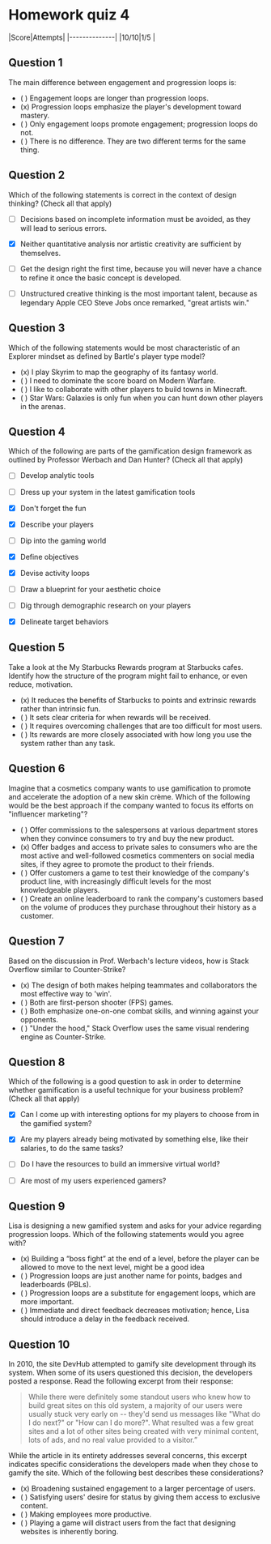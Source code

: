 # Homework quiz 4

|Score|Attempts|
|--------------|
|10/10|1/5     |


## Question 1

The main difference between engagement and progression loops is:

* ( ) Engagement loops are longer than progression loops.
* (x) Progression loops emphasize the player's development toward mastery.
* ( ) Only engagement loops promote engagement; progression loops do not.
* ( ) There is no difference. They are two different terms for the same thing.


## Question 2

Which of the following statements is correct in the context of design thinking? (Check all that apply)

* [ ] Decisions based on incomplete information must be avoided, as they will lead to serious errors.
* [x] Neither quantitative analysis nor artistic creativity are sufficient by themselves.
* [ ] Get the design right the first time, because you will never have a chance to refine it once the basic concept is developed.
* [ ] Unstructured creative thinking is the most important talent, because as legendary Apple CEO Steve Jobs once remarked, "great artists win."


## Question 3

Which of the following statements would be most characteristic of an Explorer mindset as defined by Bartle's player type model?

* (x) I play Skyrim to map the geography of its fantasy world.
* ( ) I need to dominate the score board on Modern Warfare.
* ( ) I like to collaborate with other players to build towns in Minecraft.
* ( ) Star Wars: Galaxies is only fun when you can hunt down other players in the arenas.


## Question 4

Which of the following are parts of the gamification design framework as outlined by Professor Werbach and Dan Hunter? (Check all that apply)

* [ ] Develop analytic tools
* [ ] Dress up your system in the latest gamification tools
* [x] Don't forget the fun
* [x] Describe your players
* [ ] Dip into the gaming world
* [x] Define objectives
* [x] Devise activity loops
* [ ] Draw a blueprint for your aesthetic choice
* [ ] Dig through demographic research on your players
* [x] Delineate target behaviors


## Question 5

Take a look at the My Starbucks Rewards program at Starbucks cafes. Identify how the structure of the program might fail to enhance, or even reduce, motivation.

* (x) It reduces the benefits of Starbucks to points and extrinsic rewards rather than intrinsic fun.
* ( ) It sets clear criteria for when rewards will be received.
* ( ) It requires overcoming challenges that are too difficult for most users.
* ( ) Its rewards are more closely associated with how long you use the system rather than any task.


## Question 6

Imagine that a cosmetics company wants to use gamification to promote and accelerate the adoption of a new skin crème. Which of the following would be the best approach if the company wanted to focus its efforts on "influencer marketing"?

* ( ) Offer commissions to the salespersons at various department stores when they convince consumers to try and buy the new product.
* (x) Offer badges and access to private sales to consumers who are the most active and well-followed cosmetics commenters on social media sites, if they agree to promote the product to their friends.
* ( ) Offer customers a game to test their knowledge of the company's product line, with increasingly difficult levels for the most knowledgeable players.
* ( ) Create an online leaderboard to rank the company's customers based on the volume of produces they purchase throughout their history as a customer.


## Question 7

Based on the discussion in Prof. Werbach's lecture videos, how is Stack Overflow similar to Counter-Strike?

* (x) The design of both makes helping teammates and collaborators the most effective way to 'win'.
* ( ) Both are first-person shooter (FPS) games.
* ( ) Both emphasize one-on-one combat skills, and winning against your opponents.
* ( ) "Under the hood," Stack Overflow uses the same visual rendering engine as Counter-Strike.


## Question 8

Which of the following is a good question to ask in order to determine whether gamification is a useful technique for your business problem? (Check all that apply)

* [x] Can I come up with interesting options for my players to choose from in the gamified system?
* [x] Are my players already being motivated by something else, like their salaries, to do the same tasks?
* [ ] Do I have the resources to build an immersive virtual world?
* [ ] Are most of my users experienced gamers?


## Question 9

Lisa is designing a new gamified system and asks for your advice regarding progression loops. Which of the following statements would you agree with?

* (x) Building a “boss fight” at the end of a level, before the player can be allowed to move to the next level, might be a good idea
* ( ) Progression loops are just another name for points, badges and leaderboards (PBLs).
* ( ) Progression loops are a substitute for engagement loops, which are more important.
* ( ) Immediate and direct feedback decreases motivation; hence, Lisa should introduce a delay in the feedback received.


## Question 10

In 2010, the site DevHub attempted to gamify site development through its system. When some of its users questioned this decision, the developers posted a response. Read the following excerpt from their response:

> While there were definitely some standout users who knew how to build great sites on this old system, a majority of our users were usually stuck very early on -- they'd send us messages like "What do I do next?" or "How can I do more?".  What resulted was a few great sites and a lot of other sites being created with very minimal content, lots of ads, and no real value provided to a visitor.”

While the article in its entirety addresses several concerns, this excerpt indicates specific considerations the developers made when they chose to gamify the site. Which of the following best describes these considerations?

* (x) Broadening sustained engagement to a larger percentage of users.
* ( ) Satisfying users' desire for status by giving them access to exclusive content.
* ( ) Making employees more productive.
* ( ) Playing a game will distract users from the fact that designing websites is inherently boring.